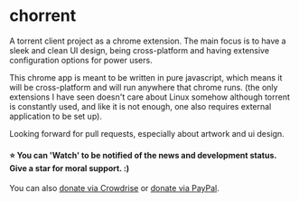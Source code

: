 chorrent
=========

A torrent client project as a chrome extension. The main focus is to have a sleek and clean UI design, being cross-platform and having extensive configuration options for power users.

This chrome app is meant to be written in pure javascript, which means it will be cross-platform and will run anywhere that chrome runs. (the only extensions I have seen doesn't care about Linux somehow although torrent is constantly used, and like it is not enough, one also requires external application to be set up).

Looking forward for pull requests, especially about artwork and ui design.

#### :star: You can 'Watch' to be notified of the news and development status. Give a star for moral support. :)

You can also [donate via Crowdrise](http://www.crowdrise.com/ChorrentClientAppChrome/fundraiser/tghosgor) or [donate via PayPal](https://www.paypal.com/cgi-bin/webscr?cmd=_s-xclick&hosted_button_id=TR52EYN5SPZQS).
